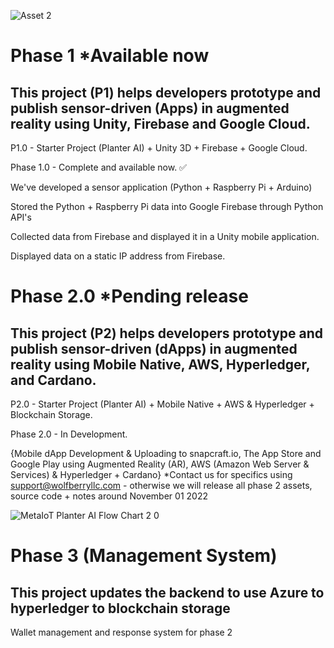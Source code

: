 

![Asset 2](https://user-images.githubusercontent.com/21232416/196010389-89a5b5a7-bf45-43c1-9ee5-16e99139103a.png)



# Phase 1 *Available now
## This project (P1) helps developers prototype and publish sensor-driven (Apps) in augmented reality using Unity, Firebase and Google Cloud. 

P1.0 - Starter Project (Planter AI) + Unity 3D + Firebase + Google Cloud.

Phase 1.0 - Complete and available now. ✅

We've developed a sensor application (Python + Raspberry Pi + Arduino)

Stored the Python + Raspberry Pi data into Google Firebase through Python API's

Collected data from Firebase and displayed it in a Unity mobile application.

Displayed data on a static IP address from Firebase.




    
    
# Phase 2.0 *Pending release
## This project (P2) helps developers prototype and publish sensor-driven (dApps) in augmented reality using Mobile Native, AWS, Hyperledger, and Cardano. 

P2.0 - Starter Project (Planter AI) + Mobile Native + AWS & Hyperledger + Blockchain Storage.

Phase 2.0  - In Development.

{Mobile dApp Development & Uploading to snapcraft.io, The App Store and Google Play using Augmented Reality (AR), AWS (Amazon Web Server & Services) & Hyperledger + Cardano} *Contact us for specifics using support@wolfberryllc.com - otherwise we will release all phase 2 assets, source code + notes around November 01 2022

![MetaIoT   Planter AI Flow Chart 2 0](https://user-images.githubusercontent.com/53659320/166248906-87af0c38-035a-4f9d-a887-404ac5c1909e.jpg)

# Phase 3 (Management System)
## This project updates the backend to use Azure to hyperledger to blockchain storage 
Wallet management and response system for phase 2
